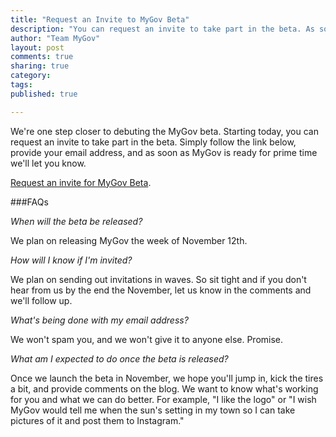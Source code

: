 ```yaml
---
title: "Request an Invite to MyGov Beta"
description: "You can request an invite to take part in the beta. As soon as MyGov is ready for prime time we'll let you know."
author: "Team MyGov"
layout: post
comments: true
sharing: true
category: 
tags: 
published: true

---
```


We're one step closer to debuting the MyGov beta. Starting today, you can request an invite to take part in the beta. Simply follow the link below, provide your email address, and as soon as MyGov is ready for prime time we'll let you know.

[Request an invite for MyGov Beta](http://bit.ly/mygovlincoln).

###FAQs

*When will the beta be released?*

We plan on releasing MyGov the week of November 12th.

*How will I know if I'm invited?*

We plan on sending out invitations in waves. So sit tight and if you don't hear from us by the end the November, let us know in the comments and we'll follow up.

*What's being done with my email address?*

We won't spam you, and we won't give it to anyone else. Promise.

*What am I expected to do once the beta is released?*

Once we launch the beta in November, we hope you'll jump in, kick the tires a bit, and provide comments on the blog. We want to know what's working for you and what we can do better. For example, "I like the logo" or "I wish MyGov would tell me when the sun's setting in my town so I can take pictures of it and post them to Instagram."